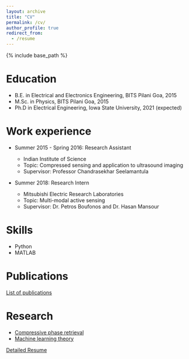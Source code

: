 ```yaml
---
layout: archive
title: "CV"
permalink: /cv/
author_profile: true
redirect_from:
  - /resume
---
```


{% include base_path %}

Education
======
* B.E. in Electrical and Electronics Engineering, BITS Pilani Goa, 2015
* M.Sc. in Physics, BITS Pilani Goa, 2015
* Ph.D in Electrical Engineering, Iowa State University, 2021 (expected)

Work experience
======
* Summer 2015 - Spring 2016: Research Assistant
  * Indian Institute of Science
  * Topic: Compressed sensing and application to ultrasound imaging
  * Supervisor: Professor Chandrasekhar Seelamantula

* Summer 2018: Research Intern
  * Mitsubishi Electric Research Laboratories
  * Topic: Multi-modal active sensing
  * Supervisor: Dr. Petros Boufonos and Dr. Hasan Mansour
  
Skills
======
* Python
* MATLAB

Publications
======
[List of publications](http://gaurijagatap.github.io/publications)  
  
Research
======
* [Compressive phase retrieval](https://gaurijagatap.github.io/portfolio/portfolio-1/)
* [Machine learning theory](https://gaurijagatap.github.io/portfolio/portfolio-2/)


[Detailed Resume](http://gaurijagatap.github.io/files/resume.pdf)

